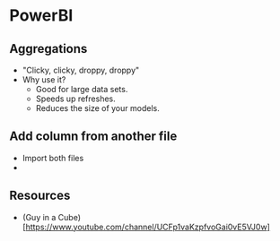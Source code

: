 # PowerBI

## Aggregations
- "Clicky, clicky, droppy, droppy"
- Why use it?
  - Good for large data sets. 
  - Speeds up refreshes. 
  - Reduces the size of your models.

## Add column from another file
- Import both files
- 

## Resources
- (Guy in a Cube)[https://www.youtube.com/channel/UCFp1vaKzpfvoGai0vE5VJ0w]
